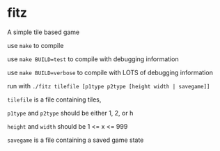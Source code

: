 # fitz
A simple tile based game

use `make` to compile

use `make BUILD=test` to compile with debugging information

use `make BUILD=verbose` to compile with LOTS of debugging information

run with `./fitz tilefile [p1type p2type [height width | savegame]]`

`tilefile` is a file containing tiles,

`p1type` and `p2type` should be either 1, 2, or h

`height` and `width` should be 1 <= x <= 999

`savegame` is a file containing a saved game state
